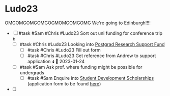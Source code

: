 # Ludo23
OMGOMGOMGOMGOGMOMGOMGOMG We're going to Edinburgh!!!!

- [ ] #task #Sam #Chris #Ludo23 Sort out uni funding for conference trip ⏫ 
	- [ ] #task #Chris #Ludo23 Looking into [Postgrad Research Support Fund](https://www.birmingham.ac.uk/schools/calgs/scholarships/pgr-support-fund.aspx) 
		- [ ] #task #Chris #Ludo23 Fill out form 
		- [ ] #task #Chris #Ludo23 Get reference from Andrew to support application ⏫ 📅 2023-01-24 
	- [ ] #task #Sam Ask prof. where funding might be possible for undergrads 
		- [ ] #task #Sam Enquire into [Student Development Scholarships](https://www.birmingham.ac.uk/funding/undergraduate/student-development-scholarship.aspx?_ga=2.171116064.1827460278.1674224014-1030537893.1672524877) (application form to be found [here](https://uobasops.formstack.com/forms/sds))
- [ ] 